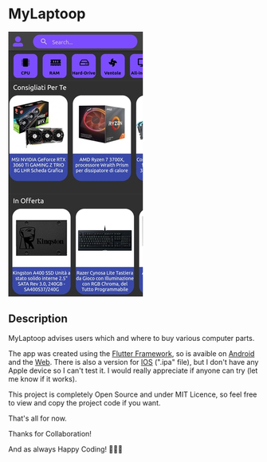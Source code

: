 # MyLaptoop

![Screenshot](https://github.com/CapoStudios/mylaptoop/blob/main/img/ScreenShotHomePage.jpg)

## Description

MyLaptoop advises users which and where to buy various computer parts.

The app was created using the [Flutter Framework](https://flutter.dev/), so is avaible on [Android](https://github.com/CapoStudios/mylaptoop/releases/download/v1.0.77/app-release.apk) and the [Web](https://capostudios.github.io/mylaptoop/). 
There is also a version for [IOS](https://github.com/CapoStudios/mylaptoop/releases/download/v1.0.77/app.ipa) (".ipa" file), but I don't have any Apple device so I can't test it. 
I would really appreciate if anyone can try (let me know if it works).

This project is completely Open Source and under MIT Licence, so feel free to view and copy the project code if you want.

That's all for now.

Thanks for Collaboration!

And as always Happy Coding! 👨‍💻💪
